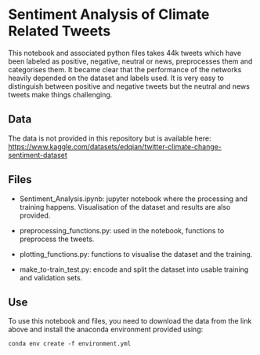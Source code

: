 # Sentiment Analysis of Climate Related Tweets

This notebook and associated python files takes 44k tweets which have been labeled as positive, negative, neutral or news, preprocesses them and categorises them. It became clear that the performance of the networks heavily depended on the dataset and labels used. It is very easy to distinguish between positive and negative tweets but the neutral and news tweets make things challenging. 

## Data

The data is not provided in this repository but is available here: https://www.kaggle.com/datasets/edqian/twitter-climate-change-sentiment-dataset

## Files

- Sentiment_Analysis.ipynb: jupyter notebook where the processing and training happens. Visualisation of the dataset and results are also provided. 

- preprocessing_functions.py: used in the notebook, functions to preprocess the tweets. 

- plotting_functions.py: functions to visualise the dataset and the training. 

- make_to-train_test.py: encode and split the dataset into usable training and validation sets. 

## Use

To use this notebook and files, you need to download the data from the link above and install the anaconda environment provided using: 

`conda env create -f environment.yml`




